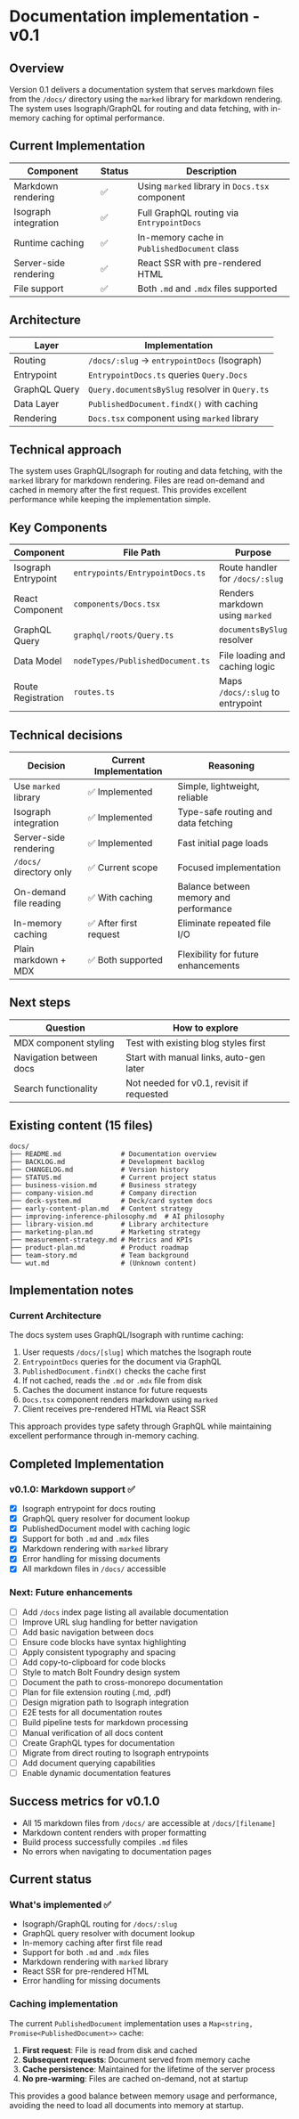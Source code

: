 # Documentation implementation - v0.1

## Overview

Version 0.1 delivers a documentation system that serves markdown files from the
`/docs/` directory using the `marked` library for markdown rendering. The system
uses Isograph/GraphQL for routing and data fetching, with in-memory caching for
optimal performance.

## Current Implementation

| Component             | Status | Description                                    |
| --------------------- | ------ | ---------------------------------------------- |
| Markdown rendering    | ✅     | Using `marked` library in `Docs.tsx` component |
| Isograph integration  | ✅     | Full GraphQL routing via `EntrypointDocs`      |
| Runtime caching       | ✅     | In-memory cache in `PublishedDocument` class   |
| Server-side rendering | ✅     | React SSR with pre-rendered HTML               |
| File support          | ✅     | Both `.md` and `.mdx` files supported          |

## Architecture

| Layer         | Implementation                                 |
| ------------- | ---------------------------------------------- |
| Routing       | `/docs/:slug` → `entrypointDocs` (Isograph)    |
| Entrypoint    | `EntrypointDocs.ts` queries `Query.Docs`       |
| GraphQL Query | `Query.documentsBySlug` resolver in `Query.ts` |
| Data Layer    | `PublishedDocument.findX()` with caching       |
| Rendering     | `Docs.tsx` component using `marked` library    |

## Technical approach

The system uses GraphQL/Isograph for routing and data fetching, with the
`marked` library for markdown rendering. Files are read on-demand and cached in
memory after the first request. This provides excellent performance while
keeping the implementation simple.

## Key Components

| Component           | File Path                        | Purpose                          |
| ------------------- | -------------------------------- | -------------------------------- |
| Isograph Entrypoint | `entrypoints/EntrypointDocs.ts`  | Route handler for `/docs/:slug`  |
| React Component     | `components/Docs.tsx`            | Renders markdown using `marked`  |
| GraphQL Query       | `graphql/roots/Query.ts`         | `documentsBySlug` resolver       |
| Data Model          | `nodeTypes/PublishedDocument.ts` | File loading and caching logic   |
| Route Registration  | `routes.ts`                      | Maps `/docs/:slug` to entrypoint |

## Technical decisions

| Decision                | Current Implementation | Reasoning                              |
| ----------------------- | ---------------------- | -------------------------------------- |
| Use `marked` library    | ✅ Implemented         | Simple, lightweight, reliable          |
| Isograph integration    | ✅ Implemented         | Type-safe routing and data fetching    |
| Server-side rendering   | ✅ Implemented         | Fast initial page loads                |
| `/docs/` directory only | ✅ Current scope       | Focused implementation                 |
| On-demand file reading  | ✅ With caching        | Balance between memory and performance |
| In-memory caching       | ✅ After first request | Eliminate repeated file I/O            |
| Plain markdown + MDX    | ✅ Both supported      | Flexibility for future enhancements    |

## Next steps

| Question                | How to explore                            |
| ----------------------- | ----------------------------------------- |
| MDX component styling   | Test with existing blog styles first      |
| Navigation between docs | Start with manual links, auto-gen later   |
| Search functionality    | Not needed for v0.1, revisit if requested |

## Existing content (15 files)

```
docs/
├── README.md               # Documentation overview
├── BACKLOG.md              # Development backlog
├── CHANGELOG.md            # Version history
├── STATUS.md               # Current project status
├── business-vision.md      # Business strategy
├── company-vision.md       # Company direction
├── deck-system.md          # Deck/card system docs
├── early-content-plan.md   # Content strategy
├── improving-inference-philosophy.md  # AI philosophy
├── library-vision.md       # Library architecture
├── marketing-plan.md       # Marketing strategy
├── measurement-strategy.md # Metrics and KPIs
├── product-plan.md         # Product roadmap
├── team-story.md           # Team background
└── wut.md                  # (Unknown content)
```

## Implementation notes

### Current Architecture

The docs system uses GraphQL/Isograph with runtime caching:

1. User requests `/docs/[slug]` which matches the Isograph route
2. `EntrypointDocs` queries for the document via GraphQL
3. `PublishedDocument.findX()` checks the cache first
4. If not cached, reads the `.md` or `.mdx` file from disk
5. Caches the document instance for future requests
6. `Docs.tsx` component renders markdown using `marked`
7. Client receives pre-rendered HTML via React SSR

This approach provides type safety through GraphQL while maintaining excellent
performance through in-memory caching.

## Completed Implementation

### v0.1.0: Markdown support ✅

- [x] Isograph entrypoint for docs routing
- [x] GraphQL query resolver for document lookup
- [x] PublishedDocument model with caching logic
- [x] Support for both `.md` and `.mdx` files
- [x] Markdown rendering with `marked` library
- [x] Error handling for missing documents
- [x] All markdown files in `/docs/` accessible

### Next: Future enhancements

- [ ] Add `/docs` index page listing all available documentation
- [ ] Improve URL slug handling for better navigation
- [ ] Add basic navigation between docs
- [ ] Ensure code blocks have syntax highlighting
- [ ] Apply consistent typography and spacing
- [ ] Add copy-to-clipboard for code blocks
- [ ] Style to match Bolt Foundry design system
- [ ] Document the path to cross-monorepo documentation
- [ ] Plan for file extension routing (.md, .pdf)
- [ ] Design migration path to Isograph integration
- [ ] E2E tests for all documentation routes
- [ ] Build pipeline tests for markdown processing
- [ ] Manual verification of all docs content
- [ ] Create GraphQL types for documentation
- [ ] Migrate from direct routing to Isograph entrypoints
- [ ] Add document querying capabilities
- [ ] Enable dynamic documentation features

## Success metrics for v0.1.0

- All 15 markdown files from `/docs/` are accessible at `/docs/[filename]`
- Markdown content renders with proper formatting
- Build process successfully compiles `.md` files
- No errors when navigating to documentation pages

## Current status

### What's implemented ✅

- Isograph/GraphQL routing for `/docs/:slug`
- GraphQL query resolver with document lookup
- In-memory caching after first file read
- Support for both `.md` and `.mdx` files
- Markdown rendering with `marked` library
- React SSR for pre-rendered HTML
- Error handling for missing documents

### Caching implementation

The current `PublishedDocument` implementation uses a
`Map<string, Promise<PublishedDocument>>` cache:

1. **First request**: File is read from disk and cached
2. **Subsequent requests**: Document served from memory cache
3. **Cache persistence**: Maintained for the lifetime of the server process
4. **No pre-warming**: Files are cached on-demand, not at startup

This provides a good balance between memory usage and performance, avoiding the
need to load all documents into memory at startup.
